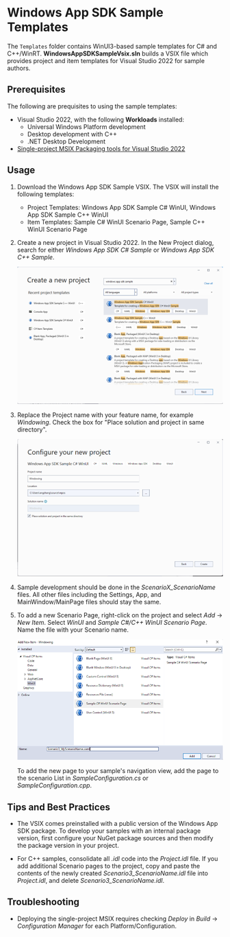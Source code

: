 # Windows App SDK Sample Templates

The `Templates` folder contains WinUI3-based sample templates for C# and C++/WinRT. **WindowsAppSDKSampleVsix.sln** builds a VSIX file which provides project and item templates for Visual Studio 2022 for sample authors.

## Prerequisites

The following are prequisites to using the sample templates:

- Visual Studio 2022, with the following **Workloads** installed:
   - Universal Windows Platform development
   - Desktop development with C++
   - .NET Desktop Development
- [Single-project MSIX Packaging tools for Visual Studio 2022](https://marketplace.visualstudio.com/items?itemName=ProjectReunion.MicrosoftSingleProjectMSIXPackagingToolsDev17)

## Usage

1. Download the Windows App SDK Sample VSIX. The VSIX will install the following templates:

    - Project Templates: Windows App SDK Sample C# WinUI, Windows App SDK Sample C++ WinUI
    - Item Templates: Sample C# WinUI Scenario Page, Sample C++ WinUI Scenario Page

2. Create a new project in Visual Studio 2022. In the New Project dialog, search for either *Windows App SDK C# Sample* or *Windows App SDK C++ Sample*.

    ![Create New Project](./readme-images/create-newproject.png)

3. Replace the Project name with your feature name, for example *Windowing*. Check the box for "Place solution and project in same directory".

    ![Name Project](./readme-images/name-project.png)

4. Sample development should be done in the *ScenarioX_ScenarioName* files. All other files including the Settings, App, and MainWindow/MainPage files should stay the same.

5. To add a new Scenario Page, right-click on the project and select *Add* -> *New Item*. Select *WinUI* and *Sample C#/C++ WinUI Scenario Page*. Name the file with your Scenario name.

    ![Add Scenario Page](./readme-images/add-scenario.png)

    To add the new page to your sample's navigation view, add the page to the scenario List in *SampleConfiguration.cs* or *SampleConfiguration.cpp*.

## Tips and Best Practices

* The VSIX comes preinstalled with a public version of the Windows App SDK package. To develop your samples with an internal package version, first configure your NuGet package sources and then modify the package version in your project.

* For C++ samples, consolidate all *.idl* code into the *Project.idl* file. If you add additional Scenario pages to the project, copy and paste the contents of the newly created *Scenario3_ScenarioName.idl* file into *Project.idl*, and delete *Scenario3_ScenarioName.idl*.

## Troubleshooting

* Deploying the single-project MSIX requires checking *Deploy* in *Build* -> *Configuration Manager* for each Platform/Configuration.
